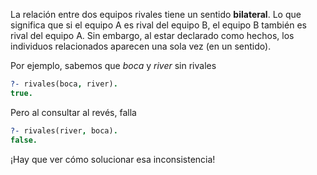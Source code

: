 La relación entre dos equipos rivales tiene un sentido **bilateral**. Lo que significa que si el equipo A es rival del equipo B, el equipo B también es rival del equipo A. Sin embargo, al estar declarado como hechos, los individuos relacionados aparecen una sola vez (en un sentido).

Por ejemplo, sabemos que _boca_ y _river_ sin rivales

```Prolog
?- rivales(boca, river).
true.
```

Pero al consultar al revés, falla

```Prolog
?- rivales(river, boca).
false.
```

¡Hay que ver cómo solucionar esa inconsistencia!